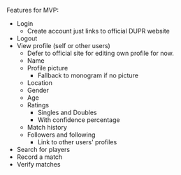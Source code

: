 Features for MVP:

- Login
  - Create account just links to official DUPR website
- Logout
- View profile (self or other users)
  - Defer to official site for editing own profile for now.
  - Name
  - Profile picture
    - Fallback to monogram if no picture
  - Location
  - Gender
  - Age
  - Ratings
    - Singles and Doubles
    - With confidence percentage
  - Match history
  - Followers and following
    - Link to other users' profiles
- Search for players
- Record a match
- Verify matches
